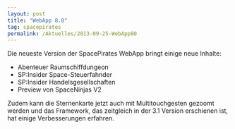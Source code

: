 ```yaml
---
layout: post
title: "WebApp 8.0"
tag: spacepirates
permalink: /Aktuelles/2013-09-25-WebApp80
---
```


Die neueste Version der SpacePirates WebApp bringt einige neue Inhalte:

- Abenteuer Raumschiffdungeon
- SP:Insider Space-Steuerfahnder
- SP:Insider Handelsgesellschaften
- Preview von SpaceNinjas V2

Zudem kann die Sternenkarte jetzt auch mit Multitouchgesten gezoomt werden und das Framework, das zeitgleich in der 3.1 Version erschienen ist, hat einige Verbesserungen erfahren.
